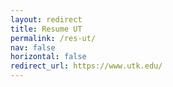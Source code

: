 ```yaml
---
layout: redirect
title: Resume UT
permalink: /res-ut/
nav: false
horizontal: false
redirect_url: https://www.utk.edu/
---
```


